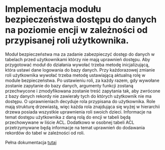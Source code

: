 
<h1>
  Implementacja modułu bezpieczeństwa
dostępu do danych na poziomie encji w
zależności od przypisanej roli użytkownika.
</h1>

Moduł bezpieczeństwa ma za zadanie zabezpieczyć dostęp do danych w tabelach przed użytkownikami którzy nie mają uprawnień dostępu.
Aby przygotować moduł do działania wywołać trzeba metodę inicjalizującą,
która ustawi dane logowania do bazy danych.
Przy każdorazowej zmianie roli użytkownika wywołać trzeba metodę ustawiającą
aktualną rolę w module bezpieczeństwa. Po ustawieniu roli, za każdy razem,
gdy wywołane zostanie zapytanie do bazy danych, argumenty funkcji zostaną
przechwycone i zmodyfikowana zostanie treść zapytania tak, aby zwrócone
z bazy danych rekordy nie zawierały tych do których użytkownik nie ma
dostępu.
O uprawnieniach decyduje rola przypisana do użytkownika. Role mają strukturę drzewiastą, więc każda rola znajdująca się wyżej w hierarchii drzewa
posiada wszystkie uprawnienia roli swoich dzieci.
Informacje na temat dostępu użytkownika z daną rolą do encji w tabeli będą
przechowywane w liście ACL. Dodatkowo w osobnej tabeli ACL przetrzymywane będą informacje na temat uprawnień do dodawania rekordów do tabel
w zależności od roli.

Pełna dokumentacja [tutaj](Dokumentacja.pdf)
